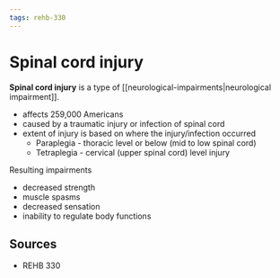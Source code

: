 ```yaml
---
tags: rehb-330
---
```


# Spinal cord injury

**Spinal cord injury** is a type of [[neurological-impairments|neurological impairment]].

- affects 259,000 Americans
- caused by a traumatic injury or infection of spinal cord
- extent of injury is based on where the injury/infection occurred
  - Paraplegia - thoracic level or below (mid to low spinal cord)
  - Tetraplegia - cervical (upper spinal cord) level injury

Resulting impairments

- decreased strength
- muscle spasms
- decreased sensation
- inability to regulate body functions

## Sources

- REHB 330
